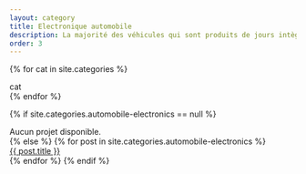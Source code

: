 ```yaml
---
layout: category
title: Electronique automobile
description: La majorité des véhicules qui sont produits de jours intègre de l'électronique afin d'assurer un meilleur confort pour l'utilisateur.
order: 3
---
```

{% for cat in site.categories %}
    <div>cat</div>
{% endfor %}

{% if site.categories.automobile-electronics == null %}
  <div class="row ">Aucun projet disponible.</div>
{% else %}
  {% for post in site.categories.automobile-electronics %}
  <div class="row">
    <a href="{{ post.url }}">
      {{ post.title }}
    </a>
  </div>
  {% endfor %}
{% endif %}
